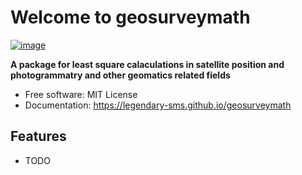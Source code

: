 # Welcome to geosurveymath


[![image](https://img.shields.io/pypi/v/geosurveymath.svg)](https://pypi.python.org/pypi/geosurveymath)


**A package for least square calaculations in satellite position and photogrammatry and other geomatics related fields**


-   Free software: MIT License
-   Documentation: <https://legendary-sms.github.io/geosurveymath>


## Features

-   TODO
